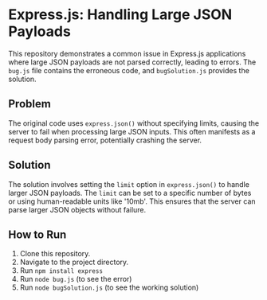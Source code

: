 # Express.js: Handling Large JSON Payloads
This repository demonstrates a common issue in Express.js applications where large JSON payloads are not parsed correctly, leading to errors.  The `bug.js` file contains the erroneous code, and `bugSolution.js` provides the solution.

## Problem
The original code uses `express.json()` without specifying limits, causing the server to fail when processing large JSON inputs.  This often manifests as a request body parsing error, potentially crashing the server.

## Solution
The solution involves setting the `limit` option in `express.json()` to handle larger JSON payloads.  The `limit` can be set to a specific number of bytes or using human-readable units like '10mb'.  This ensures that the server can parse larger JSON objects without failure.

## How to Run
1. Clone this repository.
2. Navigate to the project directory.
3. Run `npm install express`
4. Run `node bug.js` (to see the error)
5. Run `node bugSolution.js` (to see the working solution)
